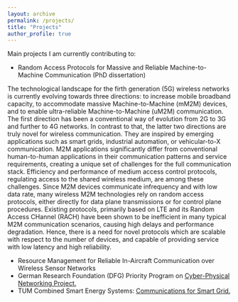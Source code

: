 ```yaml
---
layout: archive
permalink: /projects/
title: "Projects"
author_profile: true
---
```


Main projects I am currently contributing to:

* Random Access Protocols for Massive and Reliable Machine-to-Machine Communication (PhD dissertation)

The technological landscape for the firth generation (5G) wireless networks is currently evolving towards three directions: to increase mobile broadband capacity, to accommodate massive Machine-to-Machine (mM2M) devices, and to enable ultra-reliable Machine-to-Machine (uM2M) communication. The first direction has been a conventional way of evolution from 2G to 3G and further to 4G networks. In contrast to that, the latter two directions are truly novel for wireless communication. They are inspired by emerging applications such as smart grids, industrial automation, or vehicular-to-X communication. M2M applications significantly differ from conventional human-to-human applications in their communication patterns and service requirements, creating a unique set of challenges for the full communication stack. Efficiency and performance of medium access control protocols, regulating access to the shared wireless medium, are among these challenges. Since M2M devices communicate infrequency and with low data rate, many wireless M2M technologies rely on random access protocols, either directly for data plane transmissions or for control plane procedures. Existing protocols, primarily based on LTE and its Random Access CHannel (RACH) have been shown to be inefficient in many typical M2M communication scenarios, causing high delays and performance degradation. Hence, there is a need for novel protocols which are scalable with respect to the number of devices, and capable of providing service with low latency and high reliability.

* Resource Management for Reliable In-Aircraft Communication over Wireless Sensor Networks 
* German Research Foundation (DFG) Priority Program on <u><a href="http://www.lkn.ei.tum.de/en/research/dfg-cpn/">Cyber-Physical Networking Project</a>.</u>
* TUM Combined Smart Energy Systems: <u><a href="http://www.lkn.ei.tum.de/en/research/dfg-tum-coses/">Communications for Smart Grid</a>.</u>

